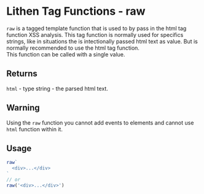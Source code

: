 # Lithen Tag Functions - raw

`raw` is a tagged template function that is used to by pass in the html tag function XSS analysis.
This tag function is normally used for specifics strings, like in situations the is intectionally
passed html text as value. But is normally recommended to use the html tag function. <br />
This function can be called with a single value.

## Returns
`html` - type string - the parsed html text.

## Warning
Using the `raw` function you cannot add events to elements and cannot use `html` function within it.

## Usage

```ts
raw`
  <div>...</div>
`
// or
raw('<div>...</div>')
```
